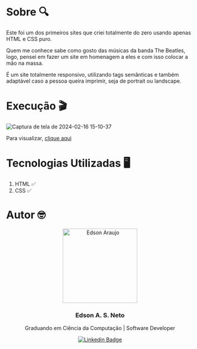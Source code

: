 # Sobre 🔍

Este foi um dos primeiros sites que criei totalmente do zero usando apenas HTML e CSS puro.

Quem me conhece sabe como gosto das músicas da banda The Beatles, logo, pensei em fazer um site em homenagem a eles e com isso colocar a mão na massa.

É um site totalmente responsivo, utilizando tags semânticas e também adaptável caso a pessoa queira imprimir, seja de portrait ou landscape.

# Execução 🎬

![Captura de tela de 2024-02-16 15-10-37](https://github.com/edsonaraujoneto/site-beatles/assets/137104822/9ce8134f-05a6-4b90-bf69-382b28170f22)


Para visualizar, [clique aqui](https://edsonaraujoneto.github.io/site-beatles/)


# Tecnologias Utilizadas 🖥

1. HTML ✅
2. CSS ✅

# Autor 🤓

<p align="center">
  <img width="200px" alt="Edson Araujo" title="Edson Araujo" src="https://avatars.githubusercontent.com/u/137104822?v=4" />

  <h3 align="center">Edson A. S. Neto</h3>

  <p align="center">
    Graduando em Ciência da Computação | Software Developer
  </p>
</p>

<div align="center">

[![Linkedin Badge](https://img.shields.io/badge/-LinkedIn-1f6feb?style=flat-square&logo=Linkedin&logoColor=white&link=https://www.linkedin.com/in/vhmarcal/)](https://www.linkedin.com/in/edsonaraujo2003/)

</div>









   




